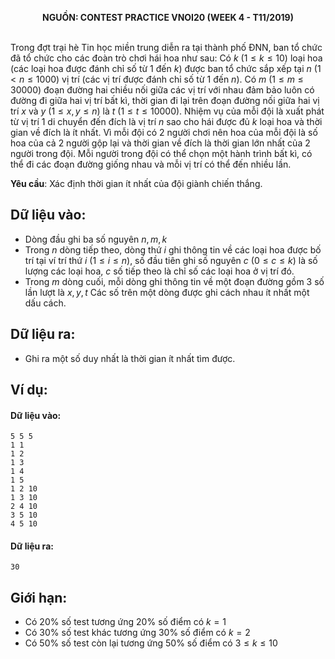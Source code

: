 **<center>NGUỒN: CONTEST PRACTICE VNOI20 (WEEK 4 - T11/2019)</center>**
<br>

Trong đợt trại hè Tin học miền trung diễn ra tại thành phố ĐNN, ban tổ chức đã tổ chức cho các đoàn trò chơi hái hoa như sau: Có $k\ (1≤k≤10)$ loại hoa (các loại hoa được đánh chỉ số từ $1$ đến $k$) được ban tổ chức sắp xếp tại $n\ (1< n≤1000)$ vị trí (các vị trí được đánh chỉ số từ $1$ đến $n$). Có $m\ (1≤m≤30000)$ đoạn đường hai chiều nối giữa các vị trí với nhau đảm bảo luôn có đường đi giữa hai vị trí bất kì, thời gian đi lại trên đoạn đường nối giữa hai vị trí $x$ và $y\ (1≤x,y≤n)$ là $t\ (1≤t≤10000)$. Nhiệm vụ của mỗi đội là xuất phát từ vị trí $1$ di chuyển đến đích là vị trí $n$ sao cho hái được đủ $k$ loại hoa và thời gian về đích là ít nhất. Vì mỗi đội có $2$ người chơi nên hoa của mỗi đội là số hoa của cả $2$ người gộp lại và thời gian về đích là thời gian lớn nhất của $2$ người trong đội. Mỗi người trong đội có thể chọn một hành trình bất kì, có thể đi các đoạn đường giống nhau và mỗi vị trí có thể đến nhiều lần.

**Yêu cầu**: Xác định thời gian ít nhất của đội giành chiến thắng.

## Dữ liệu vào:
+ Dòng đầu ghi ba số nguyên $n,m,k$
+ Trong $n$ dòng tiếp theo, dòng thứ $i$ ghi thông tin về các loại hoa được bố trí tại ví trí thứ $i\ (1≤i≤n)$, số đầu tiên ghi số nguyên $c\ (0≤c≤k)$ là số lượng các loại hoa, $c$ số tiếp theo là chỉ số các loại hoa ở vị trí đó.
+ Trong $m$ dòng cuối, mỗi dòng ghi thông tin về một đoạn đường gồm $3$ số lần lượt là $x,y,t$
Các số trên một dòng được ghi cách nhau ít nhất một dấu cách.

## Dữ liệu ra:
- Ghi ra một số duy nhất là thời gian ít nhất tìm được.

## Ví dụ: 
#### Dữ liệu vào:
```
5 5 5
1 1
1 2
1 3
1 4
1 5
1 2 10
1 3 10
2 4 10
3 5 10
4 5 10
```

#### Dữ liệu ra:
```
30
```
## Giới hạn:
+ Có $20\%$ số test tương ứng $20\%$ số điểm có $k=1$
+ Có $30\%$ số test khác tương ứng $30\%$ số điểm có $k=2$
+ Có $50\%$ số test còn lại tương ứng $50\%$ số điểm có $3≤k≤10$